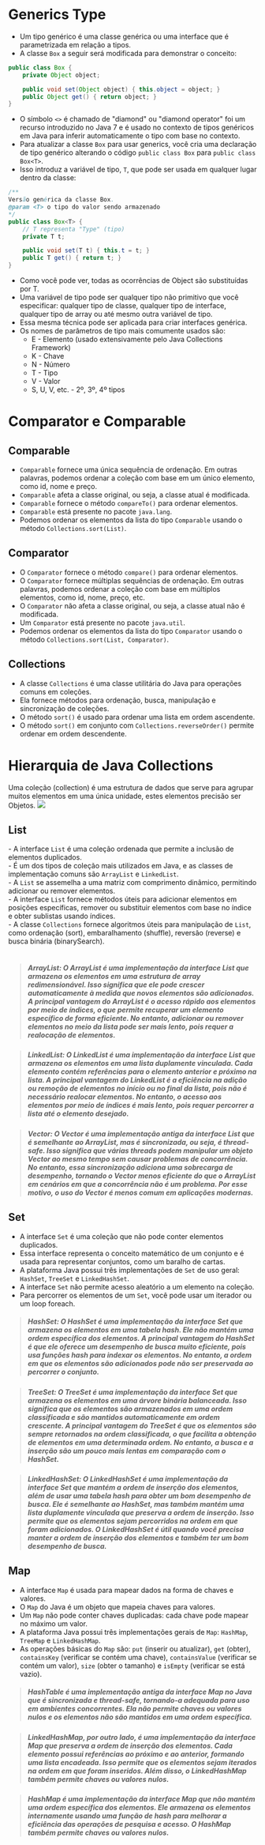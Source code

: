 <h1>Generics Type</h1>

- Um tipo genérico é uma classe genérica ou uma interface que é parametrizada em relação a tipos. 
- A classe `Box` a seguir será modificada para demonstrar o conceito:

```java
public class Box {
    private Object object;

    public void set(Object object) { this.object = object; }
    public Object get() { return object; }
}
```

-  O símbolo `<>` é chamado de "diamond" ou "diamond operator" foi um recurso introduzido no Java 7 e é usado no contexto de tipos genéricos em Java para inferir automaticamente o tipo com base no contexto.
- Para atualizar a classe `Box` para usar generics, você cria uma declaração de tipo genérico alterando o código `public class Box` para `public class Box<T>`.
- Isso introduz a variável de tipo, `T`, que pode ser usada em qualquer lugar dentro da classe:

```java
/**
Versão genérica da classe Box.
@param <T> o tipo do valor sendo armazenado
*/
public class Box<T> {
	// T representa "Type" (tipo)
    private T t;

    public void set(T t) { this.t = t; }
    public T get() { return t; }
}
```

- Como você pode ver, todas as ocorrências de Object são substituídas por T. 
- Uma variável de tipo pode ser qualquer tipo não primitivo que você especificar: qualquer tipo de classe, qualquer tipo de interface, qualquer tipo de array ou até mesmo outra variável de tipo.
- Essa mesma técnica pode ser aplicada para criar interfaces genérica.
- Os nomes de parâmetros de tipo mais comumente usados são:
	- E - Elemento (usado extensivamente pelo Java Collections Framework)
    - K - Chave
    - N - Número
    - T - Tipo
    - V - Valor
    - S, U, V, etc. - 2º, 3º, 4º tipos

<h1>Comparator e Comparable</h1>

## Comparable

- `Comparable` fornece uma única sequência de ordenação. Em outras palavras, podemos ordenar a coleção com base em um único elemento, como id, nome e preço.
- `Comparable` afeta a classe original, ou seja, a classe atual é modificada.
- `Comparable` fornece o método `compareTo()` para ordenar elementos.
- `Comparable` está presente no pacote `java.lang`.
- Podemos ordenar os elementos da lista do tipo `Comparable` usando o método `Collections.sort(List)`.

## Comparator

- O `Comparator` fornece o método `compare()` para ordenar elementos.
- O `Comparator` fornece múltiplas sequências de ordenação. Em outras palavras, podemos ordenar a coleção com base em múltiplos elementos, como id, nome, preço, etc.
- O `Comparator` não afeta a classe original, ou seja, a classe atual não é modificada.
- Um `Comparator` está presente no pacote `java.util`.
- Podemos ordenar os elementos da lista do tipo `Comparator` usando o método `Collections.sort(List, Comparator)`.

## Collections

- A classe `Collections` é uma classe utilitária do Java para operações comuns em coleções.
- Ela fornece métodos para ordenação, busca, manipulação e sincronização de coleções.
- O método `sort()` é usado para ordenar uma lista em ordem ascendente.
- O método `sort()` em conjunto com `Collections.reverseOrder()` permite ordenar em ordem descendente.


<h1>Hierarquia de Java Collections</h1>
Uma coleção (collection) é uma estrutura de dados que serve para agrupar muitos elementos em uma única unidade, estes elementos precisão ser Objetos.
<img src="./hierarchy-of-collection-framework-in-java.webp">

<h2>List</h2>
- A interface <code>List</code> é uma coleção ordenada que permite a inclusão de elementos duplicados.<br>
- É um dos tipos de coleção mais utilizados em Java, e as classes de implementação comuns são <code>ArrayList</code> e <code>LinkedList</code>.<br>
- A <code>List</code> se assemelha a uma matriz com comprimento dinâmico, permitindo adicionar ou remover elementos.<br>
- A interface <code>List</code> fornece métodos úteis para adicionar elementos em posições específicas, remover ou substituir elementos com base no índice e obter sublistas usando índices.<br>
- A classe <code>Collections</code> fornece algoritmos úteis para manipulação de <code>List</code>, como ordenação (sort), embaralhamento (shuffle), reversão (reverse) e busca binária (binarySearch).<br>
<br>

> ##### *ArrayList*: O ArrayList é uma implementação da interface List que armazena os elementos em uma estrutura de array redimensionável. Isso significa que ele pode crescer automaticamente à medida que novos elementos são adicionados. A principal vantagem do ArrayList é o acesso rápido aos elementos por meio de índices, o que permite recuperar um elemento específico de forma eficiente. No entanto, adicionar ou remover elementos no meio da lista pode ser mais lento, pois requer a realocação de elementos.

> ##### *LinkedList*: O LinkedList é uma implementação da interface List que armazena os elementos em uma lista duplamente vinculada. Cada elemento contém referências para o elemento anterior e próximo na lista. A principal vantagem do LinkedList é a eficiência na adição ou remoção de elementos no início ou no final da lista, pois não é necessário realocar elementos. No entanto, o acesso aos elementos por meio de índices é mais lento, pois requer percorrer a lista até o elemento desejado.

> ##### *Vector*: O Vector é uma implementação antiga da interface List que é semelhante ao ArrayList, mas é sincronizada, ou seja, é thread-safe. Isso significa que várias threads podem manipular um objeto Vector ao mesmo tempo sem causar problemas de concorrência. No entanto, essa sincronização adiciona uma sobrecarga de desempenho, tornando o Vector menos eficiente do que o ArrayList em cenários em que a concorrência não é um problema. Por esse motivo, o uso do Vector é menos comum em aplicações modernas.

<h2>Set</h2>

- A interface `Set` é uma coleção que não pode conter elementos duplicados.<br>
- Essa interface representa o conceito matemático de um conjunto e é usada para representar conjuntos, como um baralho de cartas.<br>
- A plataforma Java possui três implementações de `Set` de uso geral: `HashSet`, `TreeSet` e `LinkedHashSet`.<br>
- A interface `Set` não permite acesso aleatório a um elemento na coleção.<br>
- Para percorrer os elementos de um `Set`, você pode usar um iterador ou um loop foreach.<br>

> ##### *HashSet*: O HashSet é uma implementação da interface Set que armazena os elementos em uma tabela hash. Ele não mantém uma ordem específica dos elementos. A principal vantagem do HashSet é que ele oferece um desempenho de busca muito eficiente, pois usa funções hash para indexar os elementos. No entanto, a ordem em que os elementos são adicionados pode não ser preservada ao percorrer o conjunto.

> ##### *TreeSet*: O TreeSet é uma implementação da interface Set que armazena os elementos em uma árvore binária balanceada. Isso significa que os elementos são armazenados em uma ordem classificada e são mantidos automaticamente em ordem crescente. A principal vantagem do TreeSet é que os elementos são sempre retornados na ordem classificada, o que facilita a obtenção de elementos em uma determinada ordem. No entanto, a busca e a inserção são um pouco mais lentas em comparação com o HashSet.

> ##### *LinkedHashSet*: O LinkedHashSet é uma implementação da interface Set que mantém a ordem de inserção dos elementos, além de usar uma tabela hash para obter um bom desempenho de busca. Ele é semelhante ao HashSet, mas também mantém uma lista duplamente vinculada que preserva a ordem de inserção. Isso permite que os elementos sejam percorridos na ordem em que foram adicionados. O LinkedHashSet é útil quando você precisa manter a ordem de inserção dos elementos e também ter um bom desempenho de busca.

<h2>Map</h2>

- A interface `Map` é usada para mapear dados na forma de chaves e valores.<br>
- O `Map` do Java é um objeto que mapeia chaves para valores.<br>
- Um `Map` não pode conter chaves duplicadas: cada chave pode mapear no máximo um valor.<br>
- A plataforma Java possui três implementações gerais de `Map`: `HashMap`, `TreeMap` e `LinkedHashMap`.<br>
- As operações básicas do `Map` são: `put` (inserir ou atualizar), `get` (obter), `containsKey` (verificar se contém uma chave), `containsValue` (verificar se contém um valor), `size` (obter o tamanho) e `isEmpty` (verificar se está vazio).<br>

> ##### *HashTable* é uma implementação antiga da interface Map no Java que é sincronizada e thread-safe, tornando-a adequada para uso em ambientes concorrentes. Ela não permite chaves ou valores nulos e os elementos não são mantidos em uma ordem específica.

> ##### *LinkedHashMap*, por outro lado, é uma implementação da interface Map que preserva a ordem de inserção dos elementos. Cada elemento possui referências ao próximo e ao anterior, formando uma lista encadeada. Isso permite que os elementos sejam iterados na ordem em que foram inseridos. Além disso, o LinkedHashMap também permite chaves ou valores nulos.

> ##### *HashMap* é uma implementação da interface Map que não mantém uma ordem específica dos elementos. Ele armazena os elementos internamente usando uma função de hash para melhorar a eficiência das operações de pesquisa e acesso. O HashMap também permite chaves ou valores nulos.

